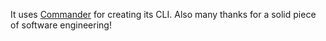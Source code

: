 
It uses [Commander](https://github.com/tj/commander.js) for creating its CLI.
Also many thanks for a solid piece of software engineering!
